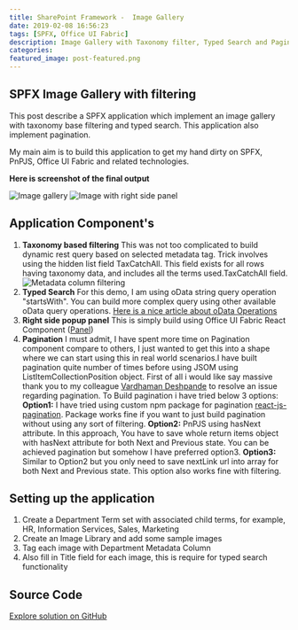 ```yaml
---
title: SharePoint Framework -  Image Gallery
date: 2019-02-08 16:56:23
tags: [SPFX, Office UI Fabric]
description: Image Gallery with Taxonomy filter, Typed Search and Pagination
categories: 
featured_image: post-featured.png  
---
```

## SPFX Image Gallery with filtering

This post describe a SPFX application which implement an image gallery with taxonomy base filtering and typed search. This application also implement pagination.

My main aim is to build this application to get my hand dirty on SPFX, PnPJS, Office UI Fabric and related technologies.

<strong>Here is screenshot of the final output</strong>

![Image gallery](spfx-image-gallery.png)
![Image with right side panel](spfx-image-gallery-with-panel.png)


## Application Component's

1. <strong>Taxonomy based filtering</strong>
This was not too complicated to build dynamic rest query based on selected metadata tag.
Trick involves using the hidden list field TaxCatchAll. This field exists for all rows having taxonomy data, and includes all the terms used.TaxCatchAll field.
![Metadata column filtering](taxonomy-query.png)
2. <strong>Typed Search</strong>
For this demo, I am using oData string query operation "startsWith". You can build more complex query using other available oData query operations.  [Here is a nice article about oData Operations](https://social.technet.microsoft.com/wiki/contents/articles/35796.sharepoint-2013-using-rest-api-for-selecting-filtering-sorting-and-pagination-in-sharepoint-list.aspx)
3. <strong>Right side popup panel</strong>
This is simply build using Office UI Fabric React Component ([Panel](https://developer.microsoft.com/en-us/fabric#/components/panel)) 
4. <strong>Pagination</strong>
I must admit, I have spent more time on Pagination component compare to others, I just wanted to get this into a shape where we can start using this in real world scenarios.I have built pagination quite number of times before using JSOM using ListItemCollectionPosition object. 
First of all i would like say massive thank you to my colleague [Vardhaman Deshpande](https://www.vrdmn.com/) to resolve an issue regarding pagination.
To Build pagination i have tried below 3 options:
<strong>Option1:</strong> I have tried using custom npm package for pagination [react-js-pagination](https://www.npmjs.com/package/react-js-pagination). Package works fine if you want to just build pagination without using any sort of filtering.
<strong>Option2:</strong> PnPJS using hasNext attribute. In this approach, You have to save whole return items object with hasNext attribute for both Next and Previous state. You can be achieved pagination but somehow I have preferred option3.
<strong>Option3:</strong> Similar to Option2 but you only need to save nextLink url into array for both Next and Previous state. This option also works fine with filtering.

## Setting up the application
	
1. Create a Department Term set with associated child terms, for example,  HR, Information Services, Sales, Marketing
2. Create an Image Library and add some sample images
3. Tag each image with Department Metadata Column
4. Also fill in Title field for each image, this is require for typed search functionality


## Source Code

<a href="https://github.com/ejazhussain/SPFX-ImageGallery" class="is-primary button is-medium github">
    <span class="icon is-medium">
      <i class="fab fa-github"></i>
    </span>
    <span>Explore solution on GitHub</span>
</a>

